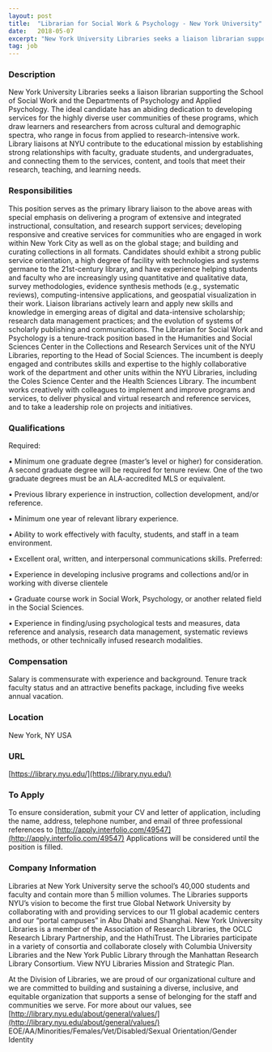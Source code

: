 ```yaml
---
layout: post
title:  "Librarian for Social Work & Psychology - New York University"
date:   2018-05-07
excerpt: "New York University Libraries seeks a liaison librarian supporting the School of Social Work and the Departments of Psychology and Applied Psychology. The ideal candidate has an abiding dedication to developing services for the highly diverse user communities of these programs, which draw learners and researchers from across cultural and..."
tag: job
---
```


### Description   

New York University Libraries seeks a liaison librarian supporting the School of Social Work and the Departments of Psychology and Applied Psychology. The ideal candidate has an abiding dedication to developing services for the highly diverse user communities of these programs, which draw learners and researchers from across cultural and demographic spectra, who range in focus from applied to research-intensive work. Library liaisons at NYU contribute to the educational mission by establishing strong relationships with faculty, graduate students, and undergraduates, and connecting them to the services, content, and tools that meet their research, teaching, and learning needs. 


### Responsibilities   

This position serves as the primary library liaison to the above areas with special emphasis on delivering a program of extensive and integrated instructional, consultation, and research support services; developing responsive and creative services for communities who are engaged in work within New York City as well as on the global stage; and building and curating collections in all formats. Candidates should exhibit a strong public service orientation, a high degree of facility with technologies and systems germane to the 21st-century library, and have experience helping students and faculty who are increasingly using quantitative and qualitative data, survey methodologies, evidence synthesis methods (e.g., systematic reviews), computing-intensive applications, and geospatial visualization in their work. Liaison librarians actively learn and apply new skills and knowledge in emerging areas of digital and data-intensive scholarship; research data management practices; and the evolution of systems of scholarly publishing and communications.
The Librarian for Social Work and Psychology is a tenure-track position based in the Humanities and Social Sciences Center in the Collections and Research Services unit of the NYU Libraries, reporting to the Head of Social Sciences. The incumbent is deeply engaged and contributes skills and expertise to the highly collaborative work of the department and other units within the NYU Libraries, including the Coles Science Center and the Health Sciences Library. The incumbent works creatively with colleagues to implement and improve programs and services, to deliver physical and virtual research and reference services, and to take a leadership role on projects and initiatives.


### Qualifications   

Required:

• 	Minimum one graduate degree (master’s level or higher) for consideration.  A second graduate degree will be required for tenure review. One of the two graduate degrees must be an ALA-accredited MLS or equivalent.

• 	Previous library experience in instruction, collection development, and/or reference.

• 	Minimum one year of relevant library experience.

• 	Ability to work effectively with faculty, students, and staff in a team environment.

• 	Excellent oral, written, and interpersonal communications skills. 
Preferred:

• 	Experience in developing inclusive programs and collections and/or in working with diverse clientele 

• 	Graduate course work in Social Work, Psychology, or another related field in the Social Sciences.

• 	Experience in finding/using psychological tests and measures, data reference and analysis, research data management, systematic reviews methods, or other technically infused research modalities.


### Compensation   

Salary is commensurate with experience and background. Tenure track faculty status and an attractive benefits package, including five weeks annual vacation. 


### Location   

New York, NY USA


### URL   

[https://library.nyu.edu/](https://library.nyu.edu/)

### To Apply   

To ensure consideration, submit your CV and letter of application, including the name, address, telephone number, and email of three professional references to [http://apply.interfolio.com/49547](http://apply.interfolio.com/49547) Applications will be considered until the position is filled.


### Company Information   

Libraries at New York University serve the school’s 40,000 students and faculty and contain more than 5 million volumes. The Libraries supports NYU’s vision to become the first true Global Network University by collaborating with and providing services to our 11 global academic centers and our “portal campuses” in Abu Dhabi and Shanghai. New York University Libraries is a member of the Association of Research Libraries, the OCLC Research Library Partnership, and the HathiTrust. The Libraries participate in a variety of consortia and collaborate closely with Columbia University Libraries and the New York Public Library through the Manhattan Research Library Consortium. View NYU Libraries Mission and Strategic Plan.

At the Division of Libraries, we are proud of our organizational culture and we are committed to building and sustaining a diverse, inclusive, and equitable organization that supports a sense of belonging for the staff and communities we serve. For more about our values, see 
[http://library.nyu.edu/about/general/values/](http://library.nyu.edu/about/general/values/)
EOE/AA/Minorities/Females/Vet/Disabled/Sexual Orientation/Gender Identity



